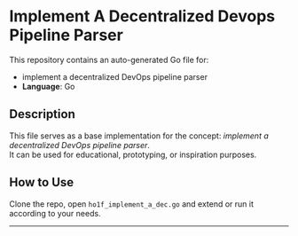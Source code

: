 # Implement A Decentralized Devops Pipeline Parser

This repository contains an auto-generated Go file for:

- implement a decentralized DevOps pipeline parser
- **Language**: Go

## Description

This file serves as a base implementation for the concept: *implement a decentralized DevOps pipeline parser*.  
It can be used for educational, prototyping, or inspiration purposes.

## How to Use

Clone the repo, open `ho1f_implement_a_dec.go` and extend or run it according to your needs.

---


